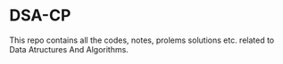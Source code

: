 # DSA-CP
This repo contains all the codes, notes, prolems solutions etc. related to Data Atructures And Algorithms.

